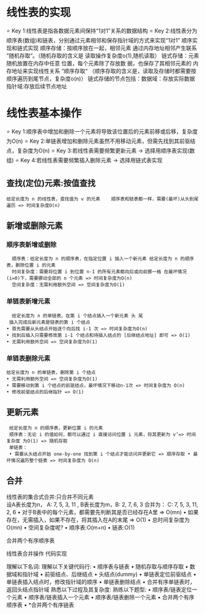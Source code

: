 # 线性表的实现
⭐ Key 1:线性表是指各数据元素间保持“1对1”关系的数据结构
⭐ Key 2:线性表分为顺序表(数组)和链表，分别通过元素相邻和保存指针域的方式来实现“1对1”
顺序实现和链式实现 
顺序存储：按顺序放在一起，相邻元素 通过内存地址相邻产生联系 ”随机存取“。（随机存取的含义是 读取操作复杂度o(1),随机读取）
链式存储：元素随机放置在内存中任意 位置，每个元素除了存放数 据，也保存了其相邻元素的 内存地址来实现线性关系 ”顺序存取“ （顺序存取的含义是，读取及存储时都需要按顺序遍历到尾节点，复杂度o(n)）
        链式存储的节点包括：数据域：存放实际数据 指针域:存放后续节点地址

# 线性表基本操作
 ⭐ Key 1:顺序表中增加和删除一个元素将导致该位置后的元素前移或后移，复杂度为O(n)
 ⭐ Key 2:单链表增加和删除元素虽然不用移动元素，但需先找到其前驱结点，复杂度为O(n)
 ⭐ Key 3:若线性表需要频繁更新元素 -> 选择用顺序表实现(数组) 
 ⭐ Key 4:若线性表需要频繁插入删除元素 -> 选择用链式表实现
 
 ## 查找(定位)元素:按值查找
    给定长度为 n 的线性表，查找值为 v 的元素    顺序表和链表都一样，需要(最坏)从头到尾遍历 => 时间复杂度O(n)
 ## 新增或删除元素
   ### 顺序表新增或删除
      顺序表：给定长度为 n 的顺序表，在指定位置 i 插入一个新元素 给定长度为 n 的顺序表，删除位置 i 的元素
      时间复杂度：需要将位置 i 到位置 n-1 的所有元素都向后或向前挪一格 在最坏情况(i=0)下，需要挪动全部的 n 个元素 => 时间复杂度为O(n) 
      空间复杂度：无需利用额外空间 => 空间复杂度为O(1)

   ### 单链表新增元素
      给定长度为 n 的单链表，在第 i 个结点插入一个新元素 头 尾
     插入完成后新元素是链表的第 i 个结点
    • 首先需要从头结点开始逐个向后找 i-1 次 => 时间复杂度为O(n)
    • 找到后插入只需要修改第 i-1 个结点和待插入结点的 [后继结点地址] 即可 => O(1)
    • 无需利用额外空间 => 空间复杂度为O(1)
   ### 单链表删除元素
    给定长度为 n 的单链表，删除第 i 个结点
    • 无需利用额外空间 => 空间复杂度为O(1)
    • 需要移动到第 i 个结点的前驱结点，最坏情况下移动n-1次 => 时间复杂度为 O(n)
    • 修改前驱结点的后继指针 => O(1)

  ## 更新元素
     给定长度为 n 的顺序表，更新位置 i 的元素
     顺序表：无论 i 的值如何，都可以通过 i 直接访问位置 i 元素，将其更新为 v’=> 时间复杂度 为O(1) => 随机存取
     单链表：
     • 需要从头结点开始 one-by-one 找到第 i 个结点才能访问并更新它 => 顺序存取 • 最坏情况遍历整个链表 => 时间复杂度为 O(n)
     
  ## 合并
  
  线性表的集合式合并:只合并不同元素    
  设A表长度为n， A: 7, 5, 3, 11 , 
  B表长度为m，B: 2, 7, 6, 3
  合并为： C: 7, 5, 3, 11, 2, 6
  • 对于B表中的每个元素，都需要先判断其是否已经存在A里 => O(mn)
  • 如果存在，无需插入，如果不存在，将其插入在A的末尾 => O(1)
  • 总时间复杂度为 O(mn)
  • 空间复杂度呢? • 顺序表:O(m+n)
  • 链表:O(1) 
     
    
  合并两个有序顺序表
     

线性表合并操作
代码实现


 理解以下名词: 理解以下关键代码行:
• 顺序表与链表
• 随机存取与顺序存取
• 数据域和指针域
• 前驱结点、后继结点
• 头结点(dummy)
• 单链表定位前驱结点
• 单链表插入结点时，修改指针域的顺序 • 单链表删除结点
• 合并有序单链表时，返回头结点指针域
熟悉以下过程及其复杂度: 熟练以下题型:
• 顺序表/链表定位一个元素
• 顺序表/链表插入一个元素
• 顺序表/链表删除一个元素
• 合并两个有序顺序表
• *合并两个有序链表




